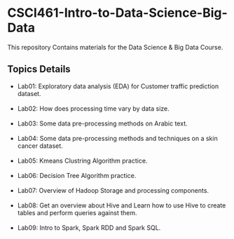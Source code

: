 # CSCI461-Intro-to-Data-Science-Big-Data

This repository Contains materials for the Data Science & Big Data Course.

## Topics Details

* Lab01: Exploratory data analysis (EDA) for Customer traffic prediction dataset.<br><br>
* Lab02: How does processing time vary by data size.<br><br>
* Lab03: Some data pre-processing methods on Arabic text.<br><br>
* Lab04: Some data pre-processing methods and techniques on a skin cancer dataset.<br><br>
* Lab05: Kmeans Clustring Algorithm practice.<br><br>
* Lab06: Decision Tree Algorithm practice.<br><br>
* Lab07: Overview of Hadoop Storage and processing components.<br><br>
* Lab08: Get an overview about Hive and Learn how to use Hive to create tables and perform queries against them.<br><br>
* Lab09: Intro to Spark, Spark RDD and Spark SQL.<br><br>
